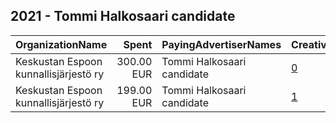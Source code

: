 ## 2021 - Tommi Halkosaari candidate 
|OrganizationName|Spent|PayingAdvertiserNames|CreativeUrls|Impressions|Genders|AgeBrackets|CountryCodes|BillingAddresses|CandidateBallotInformation|
|:---|---:|:---|:---|---:|:---|:---|:---|:---|:---|
|Keskustan Espoon kunnallisjärjestö ry|300.00 EUR|Tommi Halkosaari candidate|[0](https://www.snap.com/political-ads/asset/80b8240c21fa8c02f05c63b5dbe048decb6d82ac8c46b277f5e6c54c62cb62e7?mediaType=mp4)|164,020|||finland|"Takkavitsankuja 6A1,Espoo,02760,FI"|Tommi Halkosaari|
|Keskustan Espoon kunnallisjärjestö ry|199.00 EUR|Tommi Halkosaari candidate|[1](https://www.snap.com/political-ads/asset/3fbac8f9c3643a5743ddc20e3e97a07ea0e08017e07c884dfd9dd1726545ebfe?mediaType=jpeg)|109,227|||finland|"Takkavitsankuja 6A1,Espoo,02760,FI"|Tommi Halkosaari|
